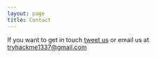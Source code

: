 ```yaml
---
layout: page
title: Contact
---
```


If you want to get in touch [tweet us](https://twitter.com/intent/tweet?text=%40realtryhackme)
 or email us at tryhackme1337@gmail.com
